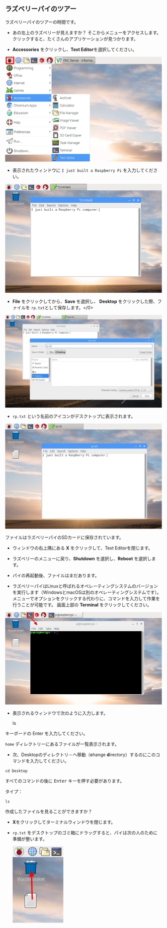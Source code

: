 ## ラズベリーパイのツアー

ラズベリーパイのツアーの時間です。

+ あの左上のラズベリーが見えますか？ そこからメニューをアクセスします。クリックすると、たくさんのアプリケーションが見つかります。

+ **Accessories** をクリックし、**Text Editor**を選択してください。

![スクリーンショット](images/pi-accessories.png)

+ 表示されたウィンドウに `I just built a Raspberry Pi` を入力してください。

![スクリーンショット](images/pi-text-editor.png)

+ **File** をクリックしてから、**Save** を選択し、 **Desktop** をクリックした際、ファイルを `rp.txt`として保存します。</0>

![スクリーンショット](images/pi-save.png)

+ `rp.txt` という名前のアイコンがデスクトップに表示されます。

![スクリーンショット](images/pi-saved.png)

ファイルはラズベリーパイのSDカードに保存されています。

+ ウィンドウの右上隅にある **X** をクリックして、Text Editorを閉じます。

+ ラズベリーのメニューに戻り、**Shutdown** を選択し、**Reboot** を選択します。

+ パイの再起動後、ファイルはまだあります。

+ ラズベリーパイはLinuxと呼ばれるオペレーティングシステムのバージョンを実行します（WindowsとmacOSは別のオペレーティングシステムです）。 メニューでオプションをクリックする代わりに、コマンドを入力して作業を行うことが可能です。 画面上部の **Terminal** をクリックしてください。

![スクリーンショット](images/pi-command-prompt.png)

+ 表示されるウィンドウで次のように入力します。

    ls
    

キーボードの</kbd> Enter <kbd>を入力してください。</p> 

<p>
  <code>home</code> ディレクトリーにあるファイルが一覧表示されます。
</p>

<ul>
  <li>
    次、Desktopのディレクトリ－へ移動（<strong>c</strong>hange <strong>d</strong>irectory）するのにこのコマンドを入力してください。
  </li>
</ul>

<pre><code>cd Desktop
</code></pre>

<p>
  すべてのコマンドの後に <kbd>Enter</kbd> キーを押す必要があります。
</p>

<p>
  タイプ：
</p>

<pre><code>ls
</code></pre>

<p>
  作成したファイルを見ることができますか？
</p>

<ul>
  <li>
    <p>
      <strong>X</strong>をクリックしてターミナルウィンドウを閉じます。
    </p>
  </li>
  <li>
    <p>
      <code>rp.txt</code> をデスクトップのゴミ箱にドラッグすると、パイは次の人のために準備が整います。
    </p>
    <p>
      <img src="images/pi-waste.png" alt="スクリーンショット" />
    </p>
  </li>
</ul>